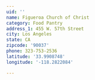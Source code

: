 ```yaml
---
uid: ''
name: Figueroa Church of Christ
category: Food Pantry
address_1: 455 W. 57th Street
city: Los Angeles
state: CA
zipcode: '90037'
phone: 323-753-2536
latitude: '33.9908748'
longitude: '-118.2822084'

---
```

